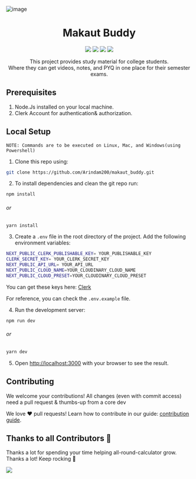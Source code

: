 
![image](/public/Readme.png)

<h1 align="center"> Makaut Buddy </h1>
<p align="center">
<a href="https://github.com/Arindam200/makaut_buddy" alt="GitHub contributors">
<img src="https://img.shields.io/github/contributors/Arindam200/makaut_buddy.svg" /><a>
<a href="https://github.com/Arindam200/makaut_buddy" alt="GitHub issues by-label">
<img src="https://img.shields.io/github/issues/Arindam200/makaut_buddy" /></a>
<a href="https://twitter.com/Arindam_1729" alt="Twitter Follow">
<img src="https://img.shields.io/twitter/follow/Arindam_1729.svg?label=Follow" /></a>
<a href="https://github.com/Arindam200/makaut_buddy" alt="License">
<img src="https://img.shields.io/github/license/Arindam200/makaut_buddy.svg" /></a>

</p>

<p align="center">
This project provides study material for college students. Where they can get videos, notes, and PYQ in one place for their semester exams.
</p>


## Prerequisites

1. Node.Js installed on your local machine.
2. Clerk Account for authentication& authorization.


## Local Setup

`NOTE: Commands are to be executed on Linux, Mac, and Windows(using Powershell)`

1. Clone this repo using:

```sh
git clone https://github.com/Arindam200/makaut_buddy.git
```

2. To install dependencies and clean the git repo run:

```sh
npm install
```

###### or

```sh
yarn install
```

3. Create a `.env` file in the root directory of the project. Add the following environment variables:

```sh
NEXT_PUBLIC_CLERK_PUBLISHABLE_KEY= YOUR_PUBLISHABLE_KEY
CLERK_SECRET_KEY= YOUR_CLERK_SECRET_KEY
NEXT_PUBLIC_API_URL= YOUR_API_URL
NEXT_PUBLIC_CLOUD_NAME=YOUR_CLOUDINARY_CLOUD_NAME
NEXT_PUBLIC_CLOUD_PRESET=YOUR_CLOUDINARY_CLOUD_PRESET
```

You can get these keys here: [Clerk](https://clerk.com/)

For reference, you can check the `.env.example` file.

4. Run the development server:

```sh
npm run dev
```

###### or

```sh
yarn dev
```

5. Open [http://localhost:3000](http://localhost:3000) with your browser to see the result.

## Contributing

We welcome your contributions! All changes (even with commit access) need a pull request & thumbs-up from a core dev

We love ❤️ pull requests! Learn how to contribute in our guide: [contribution guide](/CONTRIBUTING.md).

## Thanks to all Contributors 💪

Thanks a lot for spending your time helping all-round-calculator grow. Thanks a lot! Keep rocking 🍻

<a href="https://github.com/Arindam200/makaut_buddy/graphs/contributors">
  <img src="https://contrib.rocks/image?repo=Arindam200/makaut_buddy" />
</a>

